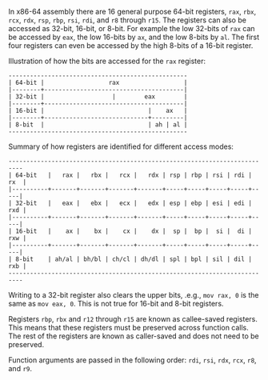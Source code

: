 In x86-64 assembly there are 16 general purpose 64-bit registers, `rax`, `rbx`,
`rcx`, `rdx`, `rsp`, `rbp`, `rsi`, `rdi`, and `r8` through `r15`. The registers
can also be accessed as 32-bit, 16-bit, or 8-bit. For example the low 32-bits
of `rax` can be accessed by `eax`, the low 16-bits by `ax`, and the low 8-bits
by `al`. The first four registers can even be accessed by the high 8-bits of a
16-bit register.

Illustration of how the bits are accessed for the `rax` register:

```
--------------------------------------------------
| 64-bit |                  rax                  |
|--------+---------------------------------------|
| 32-bit |                   |        eax        |
|--------+---------------------------------------|
| 16-bit |                             |    ax   |
|--------+-----------------------------+---------|
| 8-bit  |                             | ah | al |
--------------------------------------------------
```

Summary of how registers are identified for different access modes:

```
--------------------------------------------------------------------------
| 64-bit   |   rax |   rbx |   rcx |   rdx | rsp | rbp | rsi | rdi | rx  |
|----------+-------+-------+-------+-------+-----+-----+-----+-----+-----|
| 32-bit   |   eax |   ebx |   ecx |   edx | esp | ebp | esi | edi | rxd |
|----------+-------+-------+-------+-------+-----+-----+-----+-----+-----|
| 16-bit   |    ax |    bx |    cx |    dx |  sp |  bp |  si |  di | rxw |
|----------+-------+-------+-------+-------+-----+-----+-----+-----+-----|
| 8-bit    | ah/al | bh/bl | ch/cl | dh/dl | spl | bpl | sil | dil | rxb |
--------------------------------------------------------------------------
```

Writing to a 32-bit register also clears the upper bits, .e.g., `mov rax, 0` is
the same as `mov eax, 0`. This is not true for 16-bit and 8-bit registers.

Registers `rbp`, `rbx` and `r12` through `r15` are known as callee-saved
registers. This means that these registers must be preserved across function
calls. The rest of the registers are known as caller-saved and does not need to
be preserved.

Function arguments are passed in the following order: `rdi`, `rsi`, `rdx`,
`rcx`, `r8`, and `r9`.
